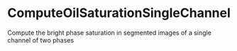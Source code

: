 # ComputeOilSaturationSingleChannel
Compute the bright phase saturation in segmented images of a single channel of two phases
